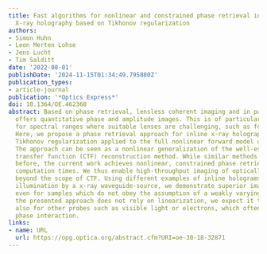 ```yaml
---
title: Fast algorithms for nonlinear and constrained phase retrieval in near-field
  X-ray holography based on Tikhonov regularization
authors:
- Simon Huhn
- Leon Merten Lohse
- Jens Lucht
- Tim Salditt
date: '2022-08-01'
publishDate: '2024-11-15T01:34:49.795880Z'
publication_types:
- article-journal
publication: '*Optics Express*'
doi: 10.1364/OE.462368
abstract: Based on phase retrieval, lensless coherent imaging and in particular holography
  offers quantitative phase and amplitude images. This is of particular importance
  for spectral ranges where suitable lenses are challenging, such as for hard x-rays.
  Here, we propose a phase retrieval approach for inline x-ray holography based on
  Tikhonov regularization applied to the full nonlinear forward model of image formation.
  The approach can be seen as a nonlinear generalization of the well-established contrast
  transfer function (CTF) reconstruction method. While similar methods have been proposed
  before, the current work achieves nonlinear, constrained phase retrieval at competitive
  computation times. We thus enable high-throughput imaging of optically strong objects
  beyond the scope of CTF. Using different examples of inline holograms obtained from
  illumination by a x-ray waveguide-source, we demonstrate superior image quality
  even for samples which do not obey the assumption of a weakly varying phase. Since
  the presented approach does not rely on linearization, we expect it to be well suited
  also for other probes such as visible light or electrons, which often exhibit strong
  phase interaction.
links:
- name: URL
  url: https://opg.optica.org/abstract.cfm?URI=oe-30-18-32871
---
```

